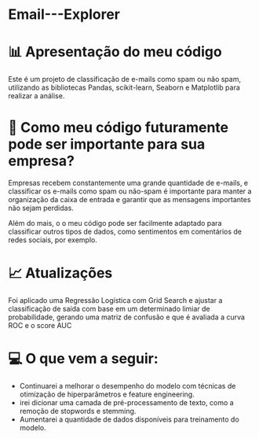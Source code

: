 # Email---Explorer

# 📊 Apresentação do meu código
Este é um projeto de classificação de e-mails como spam ou não spam, utilizando as bibliotecas Pandas, scikit-learn, Seaborn e Matplotlib para realizar a análise.

# 🤔 Como meu código futuramente pode ser importante para sua empresa?

Empresas recebem constantemente uma grande quantidade de e-mails, e classificar os e-mails como spam ou não-spam é importante para manter a organização da caixa de entrada e garantir que as mensagens importantes não sejam perdidas.

Além do mais, o o meu  código pode ser facilmente adaptado para classificar outros tipos de dados, como sentimentos em comentários de redes sociais, por exemplo.

# 📈 Atualizações
Foi aplicado uma Regressão Logística com Grid Search e ajustar a classificação de saída com base em um determinado limiar de probabilidade, gerando uma matriz de confusão e que é avaliada a curva ROC e o score AUC

# 💻 O que vem a seguir:
- Continuarei a melhorar o desempenho do modelo com técnicas de otimização de hiperparâmetros e feature engineering.
- irei dicionar uma camada de pré-processamento de texto, como a remoção de stopwords e stemming.
- Aumentarei a quantidade de dados disponíveis para treinamento do modelo. 
